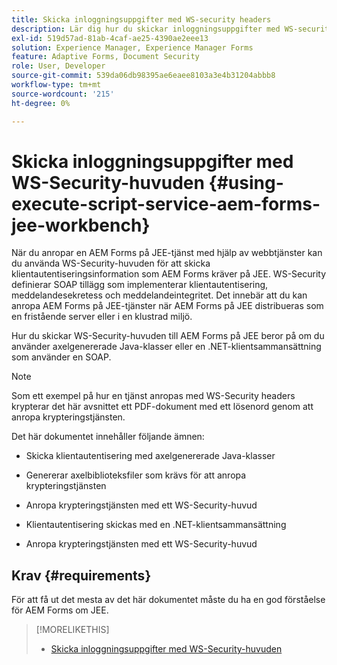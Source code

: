 ```yaml
---
title: Skicka inloggningsuppgifter med WS-security headers
description: Lär dig hur du skickar inloggningsuppgifter med WS-security headers
exl-id: 519d57ad-81ab-4caf-ae25-4390ae2eee13
solution: Experience Manager, Experience Manager Forms
feature: Adaptive Forms, Document Security
role: User, Developer
source-git-commit: 539da06db98395ae6eaee8103a3e4b31204abbb8
workflow-type: tm+mt
source-wordcount: '215'
ht-degree: 0%

---
```


# Skicka inloggningsuppgifter med WS-Security-huvuden {#using-execute-script-service-aem-forms-jee-workbench}

När du anropar en AEM Forms på JEE-tjänst med hjälp av webbtjänster kan du använda WS-Security-huvuden för att skicka klientautentiseringsinformation som AEM Forms kräver på JEE. WS-Security definierar SOAP tillägg som implementerar klientautentisering, meddelandesekretess och meddelandeintegritet. Det innebär att du kan anropa AEM Forms på JEE-tjänster när AEM Forms på JEE distribueras som en fristående server eller i en klustrad miljö.

Hur du skickar WS-Security-huvuden till AEM Forms på JEE beror på om du använder axelgenererade Java-klasser eller en .NET-klientsammansättning som använder en SOAP.

>[!NOTE]
>
>Som ett exempel på hur en tjänst anropas med WS-Security headers krypterar det här avsnittet ett PDF-dokument med ett lösenord genom att anropa krypteringstjänsten.

Det här dokumentet innehåller följande ämnen:

* Skicka klientautentisering med axelgenererade Java-klasser

* Genererar axelbiblioteksfiler som krävs för att anropa krypteringstjänsten

* Anropa krypteringstjänsten med ett WS-Security-huvud

* Klientautentisering skickas med en .NET-klientsammansättning

* Anropa krypteringstjänsten med ett WS-Security-huvud


## Krav {#requirements}

För att få ut det mesta av det här dokumentet måste du ha en god förståelse för AEM Forms om JEE.

>[!MORELIKETHIS]
>
>* [Skicka inloggningsuppgifter med WS-Security-huvuden](assets/passing-credentials-using-ws-security-headers.pdf)
